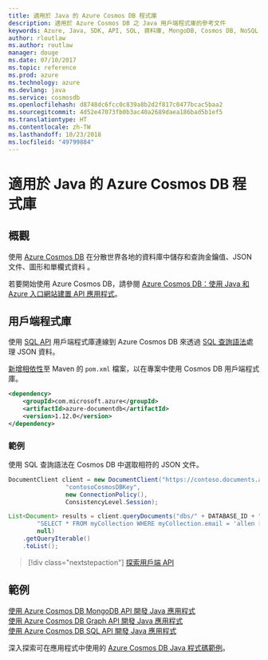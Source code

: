 ```yaml
---
title: 適用於 Java 的 Azure Cosmos DB 程式庫
description: 適用於 Azure Cosmos DB 之 Java 用戶端程式庫的參考文件
keywords: Azure, Java, SDK, API, SQL, 資料庫, MongoDB, Cosmos DB, NoSQL
author: rloutlaw
ms.author: routlaw
manager: douge
ms.date: 07/10/2017
ms.topic: reference
ms.prod: azure
ms.technology: azure
ms.devlang: java
ms.service: cosmosdb
ms.openlocfilehash: d8748dc6fcc0c839a8b2d2f817c0477bcac5baa2
ms.sourcegitcommit: 4d52e47073fb0b3ac40a2689daea186bad5b1ef5
ms.translationtype: HT
ms.contentlocale: zh-TW
ms.lasthandoff: 10/23/2018
ms.locfileid: "49799884"
---
```

# <a name="azure-cosmos-db-libraries-for-java"></a>適用於 Java 的 Azure Cosmos DB 程式庫

## <a name="overview"></a>概觀

使用 [Azure Cosmos DB](/azure/cosmos-db/introduction) 在分散世界各地的資料庫中儲存和查詢金鑰值、JSON 文件、圖形和單欄式資料 。

若要開始使用 Azure Cosmos DB，請參閱 [Azure Cosmos DB：使用 Java 和 Azure 入口網站建置 API 應用程式](/azure/cosmos-db/create-sql-api-java)。

## <a name="client-library"></a>用戶端程式庫

使用 [SQL API](/azure/cosmos-db/sql-api-introduction) 用戶端程式庫連線到 Azure Cosmos DB 來透過 [SQL 查詢語法](/azure/cosmos-db/sql-api-sql-query)處理 JSON 資料。

[新增相依性](https://maven.apache.org/guides/getting-started/index.html#How_do_I_use_external_dependencies)至 Maven 的 `pom.xml` 檔案，以在專案中使用 Cosmos DB 用戶端程式庫。

```XML
<dependency>
    <groupId>com.microsoft.azure</groupId>
    <artifactId>azure-documentdb</artifactId>
    <version>1.12.0</version>
</dependency>
```

### <a name="example"></a>範例

使用 SQL 查詢語法在 Cosmos DB 中選取相符的 JSON 文件。

```java
DocumentClient client = new DocumentClient("https://contoso.documents.azure.com:443",
                "contosoCosmosDBKey", 
                new ConnectionPolicy(),
                ConsistencyLevel.Session);

List<Document> results = client.queryDocuments("dbs/" + DATABASE_ID + "/colls/" + COLLECTION_ID,
        "SELECT * FROM myCollection WHERE myCollection.email = 'allen [at] contoso.com'",
        null)
    .getQueryIterable()
    .toList();
```

> [!div class="nextstepaction"]
> [探索用戶端 API](/java/api/overview/azure/cosmosdb/client)


## <a name="samples"></a>範例

[使用 Azure Cosmos DB MongoDB API 開發 Java 應用程式][2]   
[使用 Azure Cosmos DB Graph API 開發 Java 應用程式][3]   
[使用 Azure Cosmos DB SQL API 開發 Java 應用程式][4]        

深入探索可在應用程式中使用的 [Azure Cosmos DB Java 程式碼範例](https://azure.microsoft.com/resources/samples/?platform=java&term=cosmos)。

[2]: https://github.com/Azure-Samples/azure-cosmos-db-mongodb-java-getting-started
[3]: https://github.com/Azure-Samples/azure-cosmos-db-graph-java-getting-started
[4]: https://github.com/Azure-Samples/azure-cosmos-db-documentdb-java-getting-started
